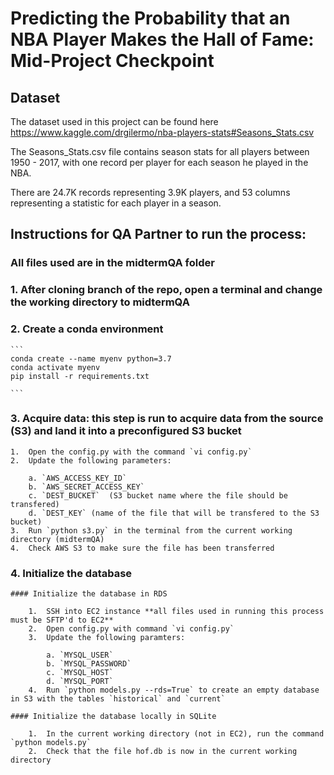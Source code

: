 # Predicting the Probability that an NBA Player Makes the Hall of Fame: Mid-Project Checkpoint

## Dataset

The dataset used in this project can be found here https://www.kaggle.com/drgilermo/nba-players-stats#Seasons_Stats.csv

The Seasons_Stats.csv file contains season stats for all players between 1950 - 2017, with one record per player for each season he played in the NBA.

There are 24.7K records representing 3.9K players,  and 53 columns representing a statistic for each player in a season.


## Instructions for QA Partner to run the process:

### All files used are in the midtermQA folder

### 1.  After cloning branch of the repo, open a terminal and change the working directory to midtermQA

### 2. Create a conda environment
 	
	```
	conda create --name myenv python=3.7
	conda activate myenv
	pip install -r requirements.txt

	``` 
### 3. Acquire data: this step is run to acquire data from the source (S3) and land it into a preconfigured S3 bucket

	1.  Open the config.py with the command `vi config.py`
	2.  Update the following parameters:
		
		a. `AWS_ACCESS_KEY_ID`
		b. `AWS_SECRET_ACCESS_KEY`
		c. `DEST_BUCKET`  (S3 bucket name where the file should be transfered)
		d. `DEST_KEY` (name of the file that will be transfered to the S3 bucket)
	3.  Run `python s3.py` in the terminal from the current working directory (midtermQA)
	4.  Check AWS S3 to make sure the file has been transferred

### 4. Initialize the database

	#### Initialize the database in RDS
		
		1.  SSH into EC2 instance **all files used in running this process must be SFTP'd to EC2**
		2.  Open config.py with command `vi config.py`
		3.  Update the following paramters:
		
			a. `MYSQL_USER`
			b. `MYSQL_PASSWORD`
			c. `MYSQL_HOST` 
			d. `MYSQL_PORT`
		4.  Run `python models.py --rds=True` to create an empty database in S3 with the tables `historical` and `current`
	
	#### Initialize the database locally in SQLite
	
		1.  In the current working directory (not in EC2), run the command `python models.py`
		2.  Check that the file hof.db is now in the current working directory



